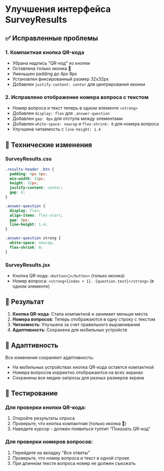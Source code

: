 # Улучшения интерфейса SurveyResults

## ✅ Исправленные проблемы

### 1. **Компактная кнопка QR-кода**
- Убрана надпись "QR-код" из кнопки
- Оставлена только иконка 📱
- Уменьшен padding до 4px 8px
- Установлен фиксированный размер 32x32px
- Добавлен `justify-content: center` для центрирования иконки

### 2. **Исправлено отображение номера вопроса с текстом**
- Номер вопроса и текст теперь в одном элементе `<strong>`
- Добавлен `display: flex` для `.answer-question`
- Добавлен `gap: 8px` для отступа между элементами
- Добавлен `white-space: nowrap` и `flex-shrink: 0` для номера вопроса
- Улучшена читаемость с `line-height: 1.4`

## 🔧 Технические изменения

### SurveyResults.css
```css
.results-header .btn {
  padding: 4px 8px;
  min-width: 32px;
  height: 32px;
  justify-content: center;
  gap: 0;
}

.answer-question {
  display: flex;
  align-items: flex-start;
  gap: 8px;
  line-height: 1.4;
}

.answer-question strong {
  white-space: nowrap;
  flex-shrink: 0;
}
```

### SurveyResults.jsx
- Кнопка QR-кода: `<button>📱</button>` (только иконка)
- Номер вопроса: `<strong>{index + 1}. {question.text}</strong>` (в одном элементе)

## 🎯 Результат

1. **Кнопка QR-кода**: Стала компактной и занимает меньше места
2. **Номера вопросов**: Теперь отображаются в одну строку с текстом
3. **Читаемость**: Улучшена за счет правильного выравнивания
4. **Адаптивность**: Сохранена для мобильных устройств

## 📱 Адаптивность

Все изменения сохраняют адаптивность:
- На мобильных устройствах кнопка QR-кода остается компактной
- Номера вопросов корректно отображаются на всех экранах
- Сохранены все медиа-запросы для разных размеров экрана

## 🧪 Тестирование

### Для проверки кнопки QR-кода:
1. Откройте результаты опроса
2. Проверьте, что кнопка компактная (только иконка 📱)
3. Наведите курсор - должен появиться тултип "Показать QR-код"

### Для проверки номеров вопросов:
1. Перейдите на вкладку "Все ответы"
2. Проверьте, что номер вопроса и текст в одной строке
3. При длинном тексте вопроса номер не должен съезжать 